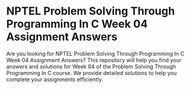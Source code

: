 # NPTEL Problem Solving Through Programming In C Week 04 Assignment Answers

Are you looking for NPTEL Problem Solving Through Programming In C Week 04 Assignment Answers? This repository will help you find your answers and solutions for Week 04 of the Problem Solving Through Programming In C course. We provide detailed solutions to help you complete your assignments efficiently.